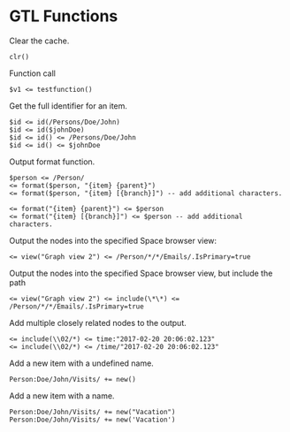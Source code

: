 ﻿# GTL Functions

Clear the cache.
```gtl
clr()
```

Function call
```gtl
$v1 <= testfunction()
```

Get the full identifier for an item.
```gtl
$id <= id(/Persons/Doe/John)
$id <= id($johnDoe)
$id <= id() <= /Persons/Doe/John
$id <= id() <= $johnDoe
```

Output format function.
```gtl
$person <= /Person/
<= format($person, "{item} {parent}")
<= format($person, "{item} [{branch}]") -- add additional characters.

<= format("{item} {parent}") <= $person
<= format("{item} [{branch}]") <= $person -- add additional characters.
```

Output the nodes into the specified Space browser view:
```gtl
<= view("Graph view 2") <= /Person/*/*/Emails/.IsPrimary=true
```

Output the nodes into the specified Space browser view, but include the path
```gtl
<= view("Graph view 2") <= include(\*\*) <= /Person/*/*/Emails/.IsPrimary=true
```

Add multiple closely related nodes to the output.
```gtl
<= include(\\02/*) <= time:"2017-02-20 20:06:02.123"
<= include(\\02/*) <= /time/"2017-02-20 20:06:02.123"
```

Add a new item with a undefined name.
```gtl
Person:Doe/John/Visits/ += new()
```

Add a new item with a name.
```gtl
Person:Doe/John/Visits/ += new("Vacation")
Person:Doe/John/Visits/ += new('Vacation')
```
